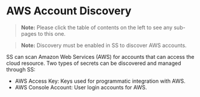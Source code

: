 [title]: # (AWS Account Discovery)
[tags]: # (AWS, Account Discovery)
[priority]: # (40)

# AWS Account Discovery

> **Note:** Please click the table of contents on the left to see any sub-pages to this one.

> **Note:** Discovery must be enabled in SS to discover AWS accounts.

SS can scan Amazon Web Services (AWS) for accounts that can access the cloud resource. Two types of secrets can be discovered and managed through SS:

- AWS Access Key: Keys used for programmatic integration with AWS.
- AWS Console Account: User login accounts for AWS.
